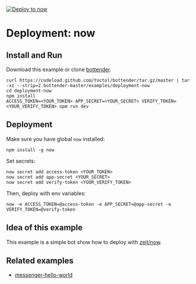 [![Deploy to now](https://deploy.now.sh/static/button.svg)](https://deploy.now.sh/?repo=https://github.com/Yoctol/bottender/tree/master/examples/deployment-now)

# Deployment: now

## Install and Run

Download this example or clone [bottender](https://github.com/Yoctol/bottender).

```
curl https://codeload.github.com/Yoctol/bottender/tar.gz/master | tar -xz --strip=2 bottender-master/examples/deployment-now
cd deployment-now
npm install
ACCESS_TOKEN=<YOUR_TOKEN> APP_SECRET=<YOUR_SECRET> VERIFY_TOKEN=<YOUR_VERIFY_TOKEN> npm run dev
```

## Deployment

Make sure you have global `now` installed:

```
npm install -g now
```

Set secrets:

```
now secret add access-token <YOUR_TOKEN>
now secret add app-secret <YOUR_SECRET>
now secret add verify-token <YOUR_VERIFY_TOKEN>
```

Then, deploy with env variables:

```
now -e ACCESS_TOKEN=@access-token -e APP_SECRET=@app-secret -e VERIFY_TOKEN=@verify-token
```

## Idea of this example

This example is a simple bot show how to deploy with
[zeit/now](https://zeit.co/now).

## Related examples

- [messenger-hello-world](../messenger-hello-world)
